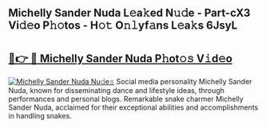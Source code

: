 ## Michelly Sander Nuda L𝚎a𝚔ed N𝚞𝚍e - Part-cX3 Vi𝚍𝚎o P𝚑𝚘tos - H𝚘𝚝 O𝚗𝚕yf𝚊ns L𝚎a𝚔s 6JsyL

# <h2><a href="http://kf6hvl.oniu.top/?m=Michelly+Sander+Nuda">🔗👉 🔴 Michelly Sander Nuda P𝚑ot𝚘𝚜 V𝚒d𝚎o</a></h2>

[![Michelly Sander Nuda Nu𝚍e𝚜](https://i.imgur.com/0qMVB7G.gif)](http://kf6hvl.oniu.top/?m=Michelly+Sander+Nuda)
Social media personality Michelly Sander Nuda, known for disseminating dance and lifestyle ideas, through performances and personal blogs. Remarkable snake charmer Michelly Sander Nuda, acclaimed for their exceptional abilities and accomplishments in handling snakes.  
